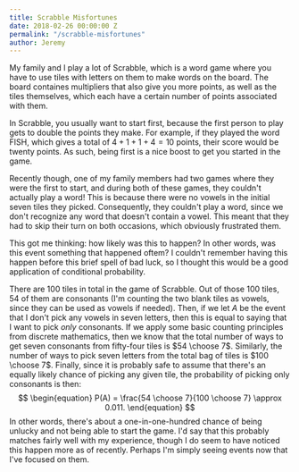```yaml
---
title: Scrabble Misfortunes
date: 2018-02-26 00:00:00 Z
permalink: "/scrabble-misfortunes"
author: Jeremy
---
```


My family and I play a lot of Scrabble, which is a word game where you have to use tiles with letters on them to make words on the board. The board containes multipliers that also give you more points, as well as the tiles themselves, which each have a certain number of points associated with them.

In Scrabble, you usually want to start first, because the first person to play gets to double the points they make. For example, if they played the word FISH, which gives a total of $4+1+1+4=10$ points, their score would be twenty points. As such, being first is a nice boost to get you started in the game.

Recently though, one of my family members had two games where they were the first to start, and during both of these games, they couldn't actually play a word! This is because there were no vowels in the initial seven tiles they picked. Consequently, they couldn't play a word, since we don't recognize any word that doesn't contain a vowel. This meant that they had to skip their turn on both occasions, which obviously frustrated them.

This got me thinking: how likely was this to happen? In other words, was this event something that happened oftem? I couldn't remember having this happen before this brief spell of bad luck, so I thought this would be a good application of conditional probability.

There are 100 tiles in total in the game of Scrabble. Out of those 100 tiles, 54 of them are consonants (I'm counting the two blank tiles as vowels, since they can be used as vowels if needed). Then, if we let $A$ be the event that I don't pick any vowels in seven letters, then this is equal to saying that I want to pick *only* consonants. If we apply some basic counting principles from discrete mathematics, then we know that the total number of ways to get seven consonants from fifty-four tiles is $54 \choose 7$. Similarly, the number of ways to pick seven letters from the total bag of tiles is $100 \choose 7$. Finally, since it is probably safe to assume that there's an equally likely chance of picking any given tile, the probability of picking only consonants is then:
$$
\begin{equation}
	P(A) = \frac{54 \choose 7}{100 \choose 7} \approx 0.011.
\end{equation}
$$
In other words, there's about a one-in-one-hundred chance of being unlucky and not being able to start the game. I'd say that this probably matches fairly well with my experience, though I do seem to have noticed this happen more as of recently. Perhaps I'm simply seeing events now that I've focused on them.